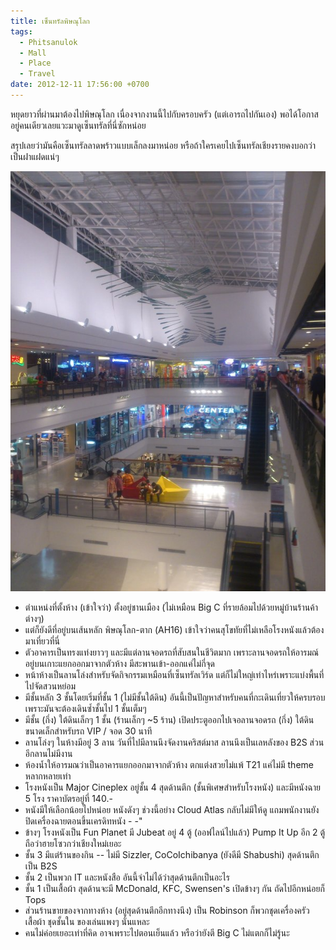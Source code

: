 ```yaml
---
title: เซ็นทรัลพิษณุโลก
tags:
  - Phitsanulok
  - Mall
  - Place
  - Travel
date: 2012-12-11 17:56:00 +0700
---
```


หยุดยาวที่ผ่านมาต้องไปพิษณุโลก เนื่องจากงานนี้ไปกับครอบครัว (แต่เอารถไปกันเอง) พอได้โอกาสอยู่คนเดียวเลยแวะมาดูเซ็นทรัลที่นี่ซักหน่อย

สรุปเลยว่ามันคือเซ็นทรัลลาดพร้าวแบบเล็กลงมาหน่อย หรือถ้าใครเคยไปเซ็นทรัลเชียงรายคงบอกว่าเป็นฝาแฝดแน่ๆ

![](/images/event/misc/central-phitsanulok.jpg)

- ตำแหน่งที่ตั้งห้าง (เข้าใจว่า) ตั้งอยู่ชานเมือง (ไม่เหมือน Big C ที่รายล้อมไปด้วยหมู่บ้านร้านค้าต่างๆ)
- แต่ก็ยังดีที่อยู่บนเส้นหลัก พิษณุโลก-ตาก (AH16) เข้าใจว่าคนสุโขทัยที่ไม่เหลือโรงหนังแล้วต้องมาเที่ยวที่นี่
- ตัวอาคารเป็นทรงแท่งยาวๆ และมีแต่ลานจอดรถที่สับสนในชีวิตมาก เพราะลานจอดรถให้อารมณ์อยู่บนเกาะแยกออกมาจากตัวห้าง มีสะพานเข้า-ออกแค่ไม่กี่จุด
- หน้าห้างเป็นลานโล่งสำหรับจัดกิจกรรมเหมือนที่เซ็นทรัลเวิร์ด แต่ก็ไม่ใหญ่เท่าไหร่เพราะแบ่งพื้นที่ไปจัดสวนหย่อม
- มีชั้นหลัก 3 ชั้นโดยเริ่มที่ชั้น 1 (ไม่มีชั้นใต้ดิน) อันนี้เป็นปัญหาสำหรับคนที่กะเดินเที่ยวให้ครบรอบ เพราะมันจะต้องเดินซ้ำชั้นไป 1 ชั้นเต็มๆ
- มีชั้น (กึ่ง) ใต้ดินเล็กๆ 1 ชั้น (ร้านเล็กๆ \~5 ร้าน) เปิดประตูออกไปเจอลานจอดรถ (กึ่ง) ใต้ดินขนาดเล็กสำหรับรถ VIP / จอด 30 นาที
- ลานโล่งๆ ในห้างมีอยู่ 3 ลาน วันที่ไปมีลานนึงจัดงานคริสต์มาส ลานนึงเป็นเลหลังของ B2S ส่วนอีกลานไม่มีงาน
- ห้องน้ำให้อารมณว่าเป็นอาคารแยกออกมาจากตัวห้าง ตกแต่งสวยไม่แพ้ T21 แค่ไม่มี theme หลากหลายเท่า
- โรงหนังเป็น Major Cineplex อยู่ชั้น 4 สุดด้านตึก (ชั้นพิเศษสำหรับโรงหนัง) และมีหนังฉาย 5 โรง ราคาบัตรอยู่ที่ 140.-
- หนังมีให้เลือกน้อยไปหน่อย หนังดังๆ ช่วงนี้อย่าง Cloud Atlas กลับไม่มีให้ดู แถมพนักงานยังปิดเครื่องฉายตอนขึ้นเครดิทหนัง - -"
- ข้างๆ โรงหนังเป็น Fun Planet มี Jubeat อยู่ 4 ตู้ (ออฟไลน์ไปแล้ว) Pump It Up อีก 2 ตู้ ถือว่าฮายโซวกว่าเชียงใหม่เยอะ
- ชั้น 3 มีแต่ร้านของกิน -- ไม่มี Sizzler, CoCoIchibanya (ยังดีมี Shabushi) สุดด้านตึกเป็น B2S
- ชั้น 2 เป็นพวก IT และหนังสือ อันนี้จำไม่ได้ว่าสุดด้านตึกเป็นอะไร
- ชั้น 1 เป็นเสื้อผ้า สุดด้านจะมี McDonald, KFC, Swensen's เปิดข้างๆ กัน ถัดไปอีกหน่อยก็ Tops
- ส่วนร้านขายของจากทางห้าง (อยู่สุดด้านตึกอีกทางนึง) เป็น Robinson ก็พวกชุดเครื่องครัว เสื้อผ้า ชุดชั้นใน ของเล่นแพงๆ นั่นแหละ
- คนไม่ค่อยเยอะเท่าที่คิด อาจเพราะไปตอนเย็นแล้ว หรือว่ายังตี Big C ไม่แตกก็ไม่รู้นะ
